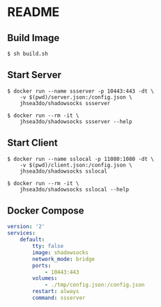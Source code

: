 # README

## Build Image

```shell
$ sh build.sh
```

## Start Server

```shell
$ docker run --name ssserver -p 10443:443 -dt \
    -v $(pwd)/server.json:/config.json \
    jhsea3do/shadowsocks ssserver

$ docker run --rm -it \
    jhsea3do/shadowsocks ssserver --help
```

## Start Client

```shell
$ docker run --name sslocal -p 11080:1080 -dt \
    -v $(pwd)/client.json:/config.json \
    jhsea3do/shadowsocks sslocal

$ docker run --rm -it \
    jhsea3do/shadowsocks sslocal --help
```

## Docker Compose

```yaml
version: '2'
services:
    default:
        tty: false
        image: shadowsocks
        network_mode: bridge
        ports: 
            - 10443:443
        volumes:
            - ./tmp/config.json:/config.json
        restart: always
        command: ssserver
```

